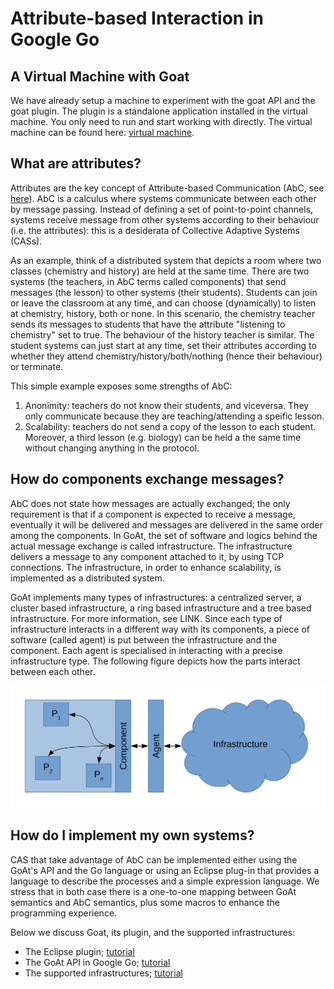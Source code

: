 # Attribute-based Interaction in Google Go

## A Virtual Machine with Goat
We have already setup a machine to experiment with the goat API and the goat plugin. The plugin is a standalone application installed in the virtual machine. You only need to run and start working with directly. The virtual machine can be found here: [virtual machine](https://drive.google.com/open?id=0B9zaHQRMT9M3LVRUcXJnNG1EdXM).

## What are attributes?
Attributes are the key concept of Attribute-based Communication (AbC, see [here](https://link.springer.com/chapter/10.1007%2F978-3-319-39570-8_1)). AbC is a calculus where systems communicate between each other by message passing. Instead of defining a set of point-to-point channels, systems receive message from other systems according to their behaviour (i.e. the attributes): this is a desiderata of Collective Adaptive Systems (CASs).

As an example, think of a distributed system that depicts a room where two classes (chemistry and history) are held at the same time. There are two systems (the teachers, in AbC terms called components) that send messages (the lesson) to other systems (their students). Students can join or leave the classroom at any time, and can choose (dynamically) to listen at chemistry, history, both or none. In this scenario, the chemistry teacher sends its messages to students that have the attribute "listening to chemistry" set to true. The behaviour of the history teacher is similar. The student systems can just start at any time, set their attributes according to whether they attend chemistry/history/both/nothing (hence their behaviour) or terminate.

This simple example exposes some strengths of AbC:
1. Anonimity: teachers do not know their students, and viceversa. They only communicate because they are teaching/attending a speific lesson.
2. Scalability: teachers do not send a copy of the lesson to each student. Moreover, a third lesson (e.g. biology) can be held a the same time without changing anything in the protocol.


## How do components exchange messages?
AbC does not state how messages are actually exchanged; the only requirement is that if a component is expected to receive a message, eventually it will be delivered and messages are delivered in the same order among the components. In GoAt, the set of software and logics behind the actual message exchange is called infrastructure. The infrastructure delivers a message to any component attached to it, by using TCP connections. The infrastructure, in order to enhance scalability, is implemented as a distributed system. 

GoAt implements many types of infrastructures: a centralized server, a cluster based infrastructure, a ring based infrastructure and a tree based infrastructure. For more information, see LINK. Since each type of infrastructure interacts in a different way with its components, a piece of software (called agent) is put between the infrastructure and the component. Each agent is specialised in interacting with a precise infrastructure type. The following figure depicts how the parts interact between each other.

![Part interaction](abc_component_infrastructure.svg)

## How do I implement my own systems?
CAS that take advantage of AbC can be implemented either using the GoAt's API and the Go language or using an Eclipse plug-in that provides a language to describe the processes and a simple expression language. We stress that in both case there is a one-to-one mapping between GoAt semantics and AbC semantics, plus some macros to enhance the programming experience.

Below we discuss Goat, its plugin, and the supported infrastructures:
* The Eclipse plugin; [tutorial](plugin.md)
* The GoAt API in Google Go; [tutorial](library.md)
* The supported infrastructures; [tutorial](infrastructure.md)

